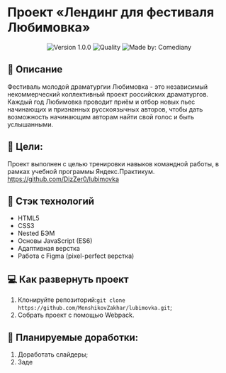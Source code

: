 # Проект «Лендинг для фестиваля Любимовка»
<p align="center">
    <img alt="Version 1.0.0" src="https://img.shields.io/badge/version-1.0.0-blue" />
    <img alt="Quality" src="https://img.shields.io/badge/status-at work-orange.svg" >
    <img alt="Made by: Comediany" src="https://img.shields.io/badge/made%20by-MenshikovZakhar-blue" />
</p>

## :memo: Описание
Фестиваль молодой драматургии Любимовка - это независимый некоммерческий коллективный проект российских драматургов.
Каждый год Любимовка проводит приём и отбор новых пьес начинающих и признанных русскоязычных авторов, чтобы дать возможность начинающим авторам найти свой голос и быть услышанными.

## 🎯 Цели:
Проект выполнен с целью тренировки навыков командной работы, в рамках учебной программы Яндекс.Практикум. https://github.com/DizZer0/lubimovka

## :hammer: Стэк технологий
* HTML5
* CSS3
* Nested БЭМ
* Основы JavaScript (ES6)
* Адаптивная верстка
* Работа с Figma (pixel-perfect верстка)

## 💻 Как развернуть проект

1. Клонируйте репозиторий:`git clone https://github.com/MenshikovZakhar/lubimovka.git`;
2. Собрать проект с помощью  Webpack. 

## 📃 Планируемые доработки:
1. Доработать слайдеры;
2. Заде
